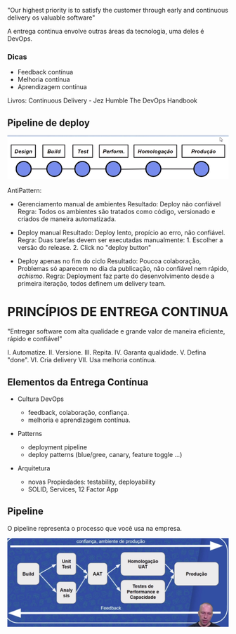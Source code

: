 "Our highest priority is to satisfy the customer through early and continuous delivery os valuable software"

A entrega continua envolve outras áreas da tecnologia, uma deles é DevOps.

### Dicas
* Feedback contínua
* Melhoria contínua
* Aprendizagem contínua

Livros:
Continuous Delivery - Jez Humble
The DevOps Handbook

## Pipeline de deploy

![](./images/img01.png)

AntiPattern:

* Gerenciamento manual de ambientes
	Resultado: Deploy não confiável
	Regra: Todos os ambientes são tratados como código, versionado e criados de maneira automatizada.

* Deploy manual
	Resultado: Deploy lento, propício ao erro, não confiável.
	Regra: Duas tarefas devem ser executadas manualmente:
		1. Escolher a versão do release.
		2. Click no "deploy button"

* Deploy apenas no fim do ciclo
	Resultado: Poucoa colaboração, Problemas só aparecem no dia da publicação, não confiável nem rápido, *achismo*.
	Regra: Deployment faz parte do desenvolvimento desde a primeira iteração, todos definem um delivery team.



# PRINCÍPIOS DE ENTREGA CONTINUA

"Entregar software com alta qualidade e grande valor de maneira eficiente, rápido e confiável"

I. Automatize.
II. Versione.
III. Repita.
IV. Garanta qualidade.
V. Defina "done".
VI. Cria delivery
VII. Usa melhoria contínua.


## Elementos da Entrega Contínua

* Cultura DevOps
	- feedback, colaboração, confiança.
	- melhoria e aprendizagem contínua.

* Patterns
	- deployment pipeline
	- deploy patterns (blue/gree, canary, feature toggle ...)

* Arquitetura
	- novas Propiedades: testability, deployability
	- SOLID, Services, 12 Factor App


## Pipeline 
O pipeline representa o processo que você usa na empresa.

![pipeline](./images/img02.png)


